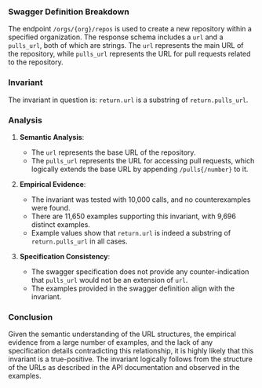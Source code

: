 ### Swagger Definition Breakdown

The endpoint `/orgs/{org}/repos` is used to create a new repository within a specified organization. The response schema includes a `url` and a `pulls_url`, both of which are strings. The `url` represents the main URL of the repository, while `pulls_url` represents the URL for pull requests related to the repository.

### Invariant

The invariant in question is: `return.url` is a substring of `return.pulls_url`.

### Analysis

1. **Semantic Analysis**: 
   - The `url` represents the base URL of the repository.
   - The `pulls_url` represents the URL for accessing pull requests, which logically extends the base URL by appending `/pulls{/number}` to it.

2. **Empirical Evidence**:
   - The invariant was tested with 10,000 calls, and no counterexamples were found.
   - There are 11,650 examples supporting this invariant, with 9,696 distinct examples.
   - Example values show that `return.url` is indeed a substring of `return.pulls_url` in all cases.

3. **Specification Consistency**:
   - The swagger specification does not provide any counter-indication that `pulls_url` would not be an extension of `url`.
   - The examples provided in the swagger definition align with the invariant.

### Conclusion

Given the semantic understanding of the URL structures, the empirical evidence from a large number of examples, and the lack of any specification details contradicting this relationship, it is highly likely that this invariant is a true-positive. The invariant logically follows from the structure of the URLs as described in the API documentation and observed in the examples.
